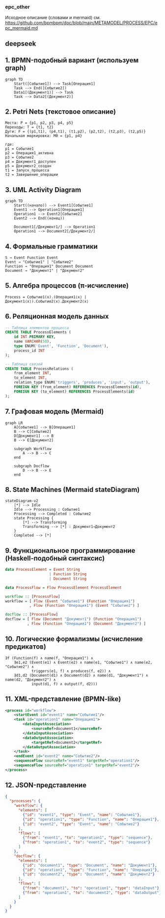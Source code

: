 ### epc_other

Исходное описание (словами и mermaid) см. https://github.com/bpmbpm/doc/blob/main/METAMODEL/PROCESS/EPC/epc_mermaid.md

## deepseek
## 1. **BPMN-подобный вариант (используем graph)**
```mermaid
graph TD
    Start([Событие1]) --> Task[Операция1]
    Task --> End([Событие2])
    Data1[(Документ1)] --> Task
    Task --> Data2[(Документ2)]
```

## 2. **Petri Nets (текстовое описание)**
```
Места: P = {p1, p2, p3, p4, p5}
Переходы: T = {t1, t2}
Дуги: F = {(p1,t1), (p4,t1), (t1,p2), (p2,t2), (t2,p3), (t2,p5)}
Начальная маркировка: M0 = {p1, p4}

где:
p1 = Событие1
p2 = Операция1_активна  
p3 = Событие2
p4 = Документ1_доступен
p5 = Документ2_создан
t1 = Запуск_процесса
t2 = Завершение_операции
```

## 3. **UML Activity Diagram**
```mermaid
graph TD
    Start((начало)) --> Event1[Событие1]
    Event1 --> Operation1[Операция1]
    Operation1 --> Event2[Событие2]
    Event2 --> End((конец))
    
    Document1[/Документ1/] --> Operation1
    Operation1 --> Document2[/Документ2/]
```

## 4. **Формальные грамматики**
```
S → Event Function Event
Event → "Событие1" | "Событие2"
Function → "Операция1" Document Document
Document → "Документ1" | "Документ2"
```

## 5. **Алгебра процессов (π-исчисление)**
```
Process = Событие1(x).(Операция1⟨x⟩ | Документ1⟨x⟩).Событие2⟨x⟩.Документ2⟨x⟩
```

## 6. **Реляционная модель данных**
```sql
-- Таблица элементов процесса
CREATE TABLE ProcessElements (
    id INT PRIMARY KEY,
    name VARCHAR(50),
    type ENUM('Event', 'Function', 'Document'),
    process_id INT
);

-- Таблица связей
CREATE TABLE ProcessRelations (
    from_element INT,
    to_element INT,
    relation_type ENUM('triggers', 'produces', 'input', 'output'),
    FOREIGN KEY (from_element) REFERENCES ProcessElements(id),
    FOREIGN KEY (to_element) REFERENCES ProcessElements(id)
);
```

## 7. **Графовая модель (Mermaid)**
```mermaid
graph LR
    A[Событие1] --> B[Операция1]
    B --> C[Событие2]
    D[Документ1] --> B
    B --> E[Документ2]
    
    subgraph Workflow
        A --> B --> C
    end
    
    subgraph Docflow
        D --> B --> E
    end
```

## 8. **State Machines (Mermaid stateDiagram)**
```mermaid
stateDiagram-v2
    [*] --> Idle
    Idle --> Processing : Событие1
    Processing --> Completed : Событие2
    state Processing {
        [*] --> Transforming
        Transforming --> [*] : Документ1→Документ2
    }
    Completed --> [*]
```

## 9. **Функциональное программирование (Haskell-подобный синтаксис)**
```haskell
data ProcessElement = Event String 
                    | Function String 
                    | Document String

data ProcessFlow = Flow ProcessElement ProcessElement

workflow :: [ProcessFlow]
workflow = [ Flow (Event "Событие1") (Function "Операция1")
           , Flow (Function "Операция1") (Event "Событие2") ]

docflow :: [ProcessFlow]  
docflow = [ Flow (Document "Документ1") (Function "Операция1")
          , Flow (Function "Операция1") (Document "Документ2") ]
```

## 10. **Логические формализмы (исчисление предикатов)**
```
∃f (Function(f) ∧ name(f, "Операция1") ∧
    ∃e1,e2 (Event(e1) ∧ Event(e2) ∧ name(e1, "Событие1") ∧ name(e2, "Событие2") ∧
            triggers(e1, f) ∧ produces(f, e2)) ∧
    ∃d1,d2 (Document(d1) ∧ Document(d2) ∧ name(d1, "Документ1") ∧ name(d2, "Документ2") ∧
            input(d1, f) ∧ output(f, d2)))
```

## 11. **XML-представление (BPMN-like)**
```xml
<process id="workflow">
    <startEvent id="event1" name="Событие1"/>
    <task id="operation1" name="Операция1">
        <dataInputAssociation>
            <sourceRef>document1</sourceRef>
        </dataInputAssociation>
        <dataOutputAssociation>
            <targetRef>document2</targetRef>
        </dataOutputAssociation>
    </task>
    <endEvent id="event2" name="Событие2"/>
    <sequenceFlow sourceRef="event1" targetRef="operation1"/>
    <sequenceFlow sourceRef="operation1" targetRef="event2"/>
</process>
```

## 12. **JSON-представление**
```json
{
  "processes": {
    "workflow": {
      "elements": [
        {"id": "event1", "type": "Event", "name": "Событие1"},
        {"id": "operation1", "type": "Function", "name": "Операция1"},
        {"id": "event2", "type": "Event", "name": "Событие2"}
      ],
      "flows": [
        {"from": "event1", "to": "operation1", "type": "sequence"},
        {"from": "operation1", "to": "event2", "type": "sequence"}
      ]
    },
    "docflow": {
      "elements": [
        {"id": "document1", "type": "Document", "name": "Документ1"},
        {"id": "operation1", "type": "Function", "name": "Операция1"},
        {"id": "document2", "type": "Document", "name": "Документ2"}
      ],
      "flows": [
        {"from": "document1", "to": "operation1", "type": "dataInput"},
        {"from": "operation1", "to": "document2", "type": "dataOutput"}
      ]
    }
  }
}
```


